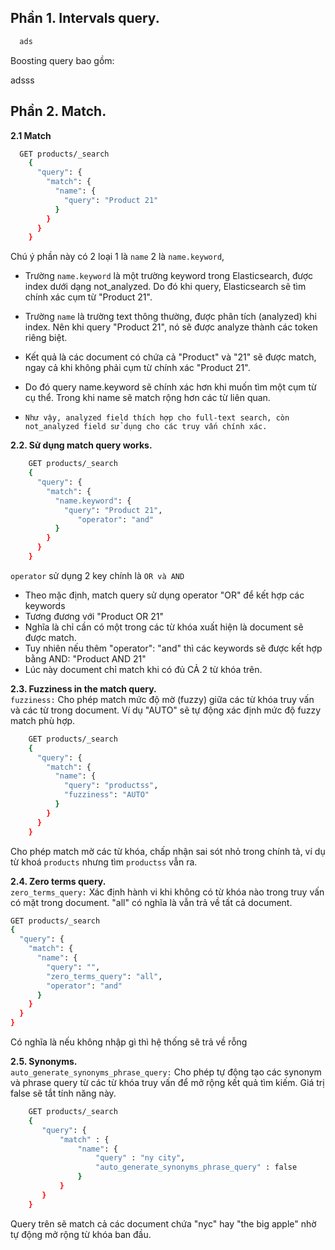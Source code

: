 ## Phần 1. Intervals query.  

```bash
  ads

 ```

Boosting query bao gồm:  

adsss


## Phần 2. Match.  

**2.1 Match**  
```bash
  GET products/_search
    {
      "query": {
        "match": {
          "name": {
            "query": "Product 21"
          }
        }
      }
    }


 ```

Chú ý phần này có 2 loại 1 là `name` 2 là `name.keyword`,   

 - Trường `name.keyword` là một trường keyword trong Elasticsearch, được index dưới dạng not_analyzed. Do đó khi query, Elasticsearch sẽ tìm chính xác cụm từ "Product 21".  
 - Trường `name` là trường text thông thường, được phân tích (analyzed) khi index. Nên khi query "Product 21", nó sẽ được analyze thành các token riêng biệt.  
 - Kết quả là các document có chứa cả "Product" và "21" sẽ được match, ngay cả khi không phải cụm từ chính xác "Product 21".  
 - Do đó query name.keyword sẽ chính xác hơn khi muốn tìm một cụm từ cụ thể. Trong khi name sẽ match rộng hơn các từ liên quan.

 - `Như vậy, analyzed field thích hợp cho full-text search, còn not_analyzed field sử dụng cho các truy vấn chính xác.`

**2.2. Sử dụng match query works.**  

```bash
    GET products/_search
    {
      "query": {
        "match": {
          "name.keyword": {
            "query": "Product 21",
               "operator": "and"
          }
        }
      }
    }

```
`operator` sử dụng 2 key chính là `OR và AND`
 - Theo mặc định, match query sử dụng operator "OR" để kết hợp các keywords  
 - Tương đương với "Product OR 21"
 - Nghĩa là chỉ cần có một trong các từ khóa xuất hiện là document sẽ được match.
 - Tuy nhiên nếu thêm "operator": "and" thì các keywords sẽ được kết hợp bằng AND: "Product AND 21"
 - Lúc này document chỉ match khi có đủ CẢ 2 từ khóa trên.

**2.3. Fuzziness in the match query.**  
`fuzziness:` Cho phép match mức độ mờ (fuzzy) giữa các từ khóa truy vấn và các từ trong document. Ví dụ "AUTO" sẽ tự động xác định mức độ fuzzy match phù hợp.

```bash
    GET products/_search
    {
      "query": {
        "match": {
          "name": {
            "query": "productss",
            "fuzziness": "AUTO"
          }
        }
      }
    }

```
Cho phép match mờ các từ khóa, chấp nhận sai sót nhỏ trong chính tả, ví dụ từ khoá `products` nhưng tìm `productss` vẫn ra.    

**2.4. Zero terms query.**  
`zero_terms_query:` Xác định hành vi khi không có từ khóa nào trong truy vấn có mặt trong document. "all" có nghĩa là vẫn trả về tất cả document.

```bash
GET products/_search
{
  "query": {
    "match": {
      "name": {
        "query": "",
        "zero_terms_query": "all",
        "operator": "and"
      }
    }
  }
}

```
Có nghĩa là nếu không nhập gì thì hệ thống sẽ trả về rỗng

**2.5. Synonyms.**  
`auto_generate_synonyms_phrase_query:` Cho phép tự động tạo các synonym và phrase query từ các từ khóa truy vấn để mở rộng kết quả tìm kiếm. Giá trị false sẽ tắt tính năng này.

```bash
    GET products/_search
    {
       "query": {
           "match" : {
               "name": {
                   "query" : "ny city",
                   "auto_generate_synonyms_phrase_query" : false
               }
           }
       }
    }

```

Query trên sẽ match cả các document chứa "nyc" hay "the big apple" nhờ tự động mở rộng từ khóa ban đầu.
